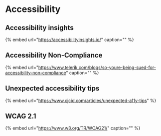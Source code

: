 # Accessibility

## Accessibility insights

{% embed url="https://accessibilityinsights.io/" caption="" %}

## Accessibility Non-Compliance

{% embed url="https://www.telerik.com/blogs/so-youre-being-sued-for-accessibility-non-compliance" caption="" %}

## Unexpected accessibility tips

{% embed url="https://www.cjcid.com/articles/unexpected-a11y-tips" %}

## WCAG 2.1

{% embed url="https://www.w3.org/TR/WCAG21/" caption="" %}



